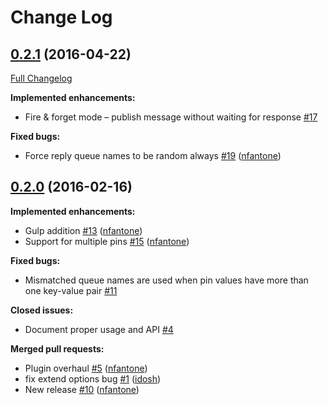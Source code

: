# Change Log

## [0.2.1](https://github.com/disintegrator/seneca-amqp-transport/tree/0.2.1) (2016-04-22)
[Full Changelog](https://github.com/disintegrator/seneca-amqp-transport/compare/0.2.0...0.2.1)

**Implemented enhancements:**

- Fire & forget mode – publish message without waiting for response [\#17](https://github.com/disintegrator/seneca-amqp-transport/issues/17)

**Fixed bugs:**

- Force reply queue names to be random always [\#19](https://github.com/disintegrator/seneca-amqp-transport/pull/19) ([nfantone](https://github.com/nfantone))

## [0.2.0](https://github.com/disintegrator/seneca-amqp-transport/tree/0.2.0) (2016-02-16)
**Implemented enhancements:**

- Gulp addition [\#13](https://github.com/disintegrator/seneca-amqp-transport/pull/13) ([nfantone](https://github.com/nfantone))
- Support for multiple pins [\#15](https://github.com/disintegrator/seneca-amqp-transport/pull/15) ([nfantone](https://github.com/nfantone))

**Fixed bugs:**

- Mismatched queue names are used when pin values have more than one key-value pair [\#11](https://github.com/disintegrator/seneca-amqp-transport/issues/11)

**Closed issues:**

- Document proper usage and API [\#4](https://github.com/disintegrator/seneca-amqp-transport/issues/4)

**Merged pull requests:**

- Plugin overhaul [\#5](https://github.com/disintegrator/seneca-amqp-transport/pull/5) ([nfantone](https://github.com/nfantone))
- fix extend options bug [\#1](https://github.com/disintegrator/seneca-amqp-transport/pull/1) ([idosh](https://github.com/idosh))
- New release [\#10](https://github.com/disintegrator/seneca-amqp-transport/pull/10) ([nfantone](https://github.com/nfantone))
